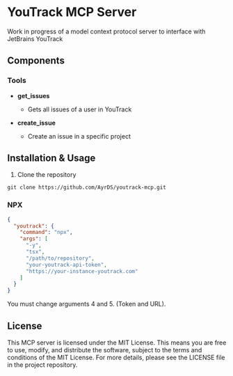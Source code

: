 # YouTrack MCP Server

Work in progress of a model context protocol server to interface with JetBrains YouTrack

## Components

### Tools

- **get_issues**
  - Gets all issues of a user in YouTrack

- **create_issue**
  - Create an issue in a specific project

## Installation & Usage

1. Clone the repository

```
git clone https://github.com/AyrDS/youtrack-mcp.git
```

### NPX

```json
{
  "youtrack": {
    "command": "npx",
    "args": [
      "-y",
      "tsx",
      "/path/to/repository",
      "your-youtrack-api-token",
      "https://your-instance-youtrack.com"
    ]
  }
}
```
You must change arguments 4 and 5. (Token and URL).


## License

This MCP server is licensed under the MIT License. This means you are free to use, modify, and distribute the software, subject to the terms and conditions of the MIT License. For more details, please see the LICENSE file in the project repository.
